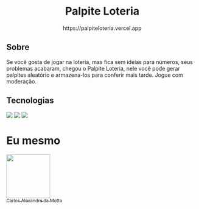 # <h1 align="center">Palpite Loteria</h1>

<p align="center">https://palpiteloteria.vercel.app</p>

<h2>Sobre</h2>
<p>Se você gosta de jogar na loteria, mas fica sem ideias para números, seus problemas acabaram, chegou o Palpite Loteria, nele você pode gerar palpites aleatório e armazena-los para conferir mais tarde. Jogue com moderação.</p>



## Tecnologias
<div>
  <img src="https://img.shields.io/badge/HTML-239120?style=for-the-badge&logo=html5&logoColor=white">
  <img src="https://img.shields.io/badge/CSS-239120?&style=for-the-badge&logo=css3&logoColor=white">
  <img src="https://img.shields.io/badge/Javascript-239120?&style=for-the-badge&logo=css3&logoColor=white">
  </div>

# Eu mesmo

[<img loading="lazy" src="https://avatars.githubusercontent.com/u/139296557?v=4" width=115><br><sub>Carlos Alexandre da Motta</sub>](http://www.mhps.com.br)



